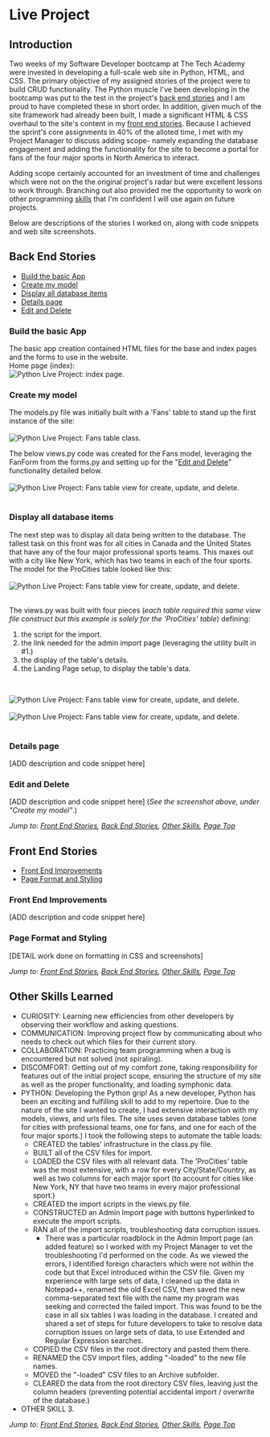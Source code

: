 # Live Project
## Introduction
Two weeks of my Software Developer bootcamp at The Tech Academy were invested in developing a full-scale web site in Python, HTML, and CSS. The primary objective of my assigned stories of the project were to build CRUD functionality. 
The Python muscle I've been developing in the bootcamp was put to the test in the project's [back end stories](#back-end-stories) and I am proud to have completed these in short order. In addition, given much of the site framework had already been built, I made a significant HTML & CSS overhaul to the site's content in my [front end stories](#front-end-stories). Because I achieved the sprint's core assignments in 40% of the alloted time, I met with my Project Manager to discuss adding scope- namely expanding the database engagement and adding the functionality for the site to become a portal for fans of the four major sports in North America to interact.

Adding scope certainly accounted for an investment of time and challenges which were not on the the original project's radar but were excellent lessons to work through. Branching out also provided me the opportunity to work on other programming [skills](#other-skills-learned) that I'm confident I will use again on future projects.

Below are descriptions of the stories I worked on, along with code snippets and web site screenshots.

## Back End Stories
* [Build the basic App](#build-the-basic-app)
* [Create my model](#create-my-model)
* [Display all database items](#display-all-database-items)
* [Details page](#details-page)
* [Edit and Delete](#edit-and-delete)

### Build the basic App
The basic app creation contained HTML files for the base and index pages and the forms to use in the website.<br>
Home page (index):<br>
![Python Live Project: index page.](https://github.com/natebrink8/Code-Summary/blob/main/README-screenshots/index-1.jpg)
<br>

### Create my model
The models.py file was initially built with a 'Fans' table to stand up the first instance of the site:<br><br>
![Python Live Project: Fans table class.](https://github.com/natebrink8/Code-Summary/blob/main/README-screenshots/py-models-fans.jpg)<br>

The below views.py code was created for the Fans model, leveraging the FanForm from the forms.py and setting up for the "[Edit and Delete](#edit-and-delete)" functionality detailed below.<br><br>
![Python Live Project: Fans table view for create, update, and delete.](https://github.com/natebrink8/Code-Summary/blob/main/README-screenshots/py-views_backend-2-and-5-create-update-delete.jpg)<br><br>


### Display all database items
The next step was to display all data being written to the database. The tallest task on this front was for all cities in Canada and the United States that have any of the four major professional sports teams. This maxes out with a city like New York, which has two teams in each of the four sports. The model for the ProCities table looked like this:<br><br>
![Python Live Project: Fans table view for create, update, and delete.](https://github.com/natebrink8/Code-Summary/blob/main/README-screenshots/py-models-cities.jpg)<br><br>

The views.py was built with four pieces (_each table required this same view file construct but this example is solely for the 'ProCities' table_) defining:
1. the script for the import.
2. the link needed for the admin import page (leveraging the utility built in #1.)
3. the display of the table's details.
4. the Landing Page setup, to display the table's data.
<br>

![Python Live Project: Fans table view for create, update, and delete.](https://github.com/natebrink8/Code-Summary/blob/main/README-screenshots/py-views_other-skills-6-cities-table-1.jpg)<br><br>
![Python Live Project: Fans table view for create, update, and delete.](https://github.com/natebrink8/Code-Summary/blob/main/README-screenshots/py-views_other-skills-6-cities-table-2.jpg)<br><br>


### Details page
[ADD description and code snippet here]

### Edit and Delete
[ADD description and code snippet here]
(*See the screenshot above, under "Create my model"*.)<br>




*Jump to: [Front End Stories](#front-end-stories), [Back End Stories](#back-end-stories), [Other Skills](#other-skills-learned), [Page Top](#live-project)*
## Front End Stories
* [Front End Improvements](#front-end-improvements)
* [Page Format and Styling](#page-format-and-styling)

### Front End Improvements
[ADD description and code snippet here]
### Page Format and Styling
[DETAIL work done on formatting in CSS and screenshots]


*Jump to: [Front End Stories](#front-end-stories), [Back End Stories](#back-end-stories), [Other Skills](#other-skills-learned), [Page Top](#live-project)*
## Other Skills Learned
* CURIOSITY: Learning new efficiencies from other developers by observing their workflow and asking questions.
* COMMUNICATION: Improving project flow by communicating about who needs to check out which files for their current story.
* COLLABORATION: Practicing team programming when a bug is encountered but not solved (not spiraling).
* DISCOMFORT: Getting out of my comfort zone, taking responsibility for features out of the initial project scope, ensuring the structure of my site as well as the proper functionality, and loading symphonic data.
* PYTHON: Developing the Python grip! As a new developer, Python has been an exciting and fulfilling skill to add to my repertoire. Due to the nature of the site I wanted to create, I had extensive interaction with my models, views, and urls files. The site uses seven database tables (one for cities with professional teams, one for fans, and one for each of the four major sports.) I took the following steps to automate the table loads:
    * CREATED the tables' infrastructure in the class.py file.
    * BUILT all of the CSV files for import.
    * LOADED the CSV files with all relevant data. The 'ProCities' table was the most extensive, with a row for every City/State/Country, as well as two columns for each major sport (to account for cities like New York, NY that have two teams in every major professional sport.)
    * CREATED the import scripts in the views.py file.
    * CONSTRUCTED an Admin Import page with buttons hyperlinked to execute the import scripts.
    * RAN all of the import scripts, troubleshooting data corruption issues.
        * There was a particular roadblock in the Admin Import page (an added feature) so I worked with my Project Manager to vet the troubleshooting I'd performed on the code. As we viewed the errors, I identified foreign characters which were not within the code but that Excel introduced within the CSV file. Given my experience with large sets of data, I cleaned up the data in Notepad++, renamed the old Excel CSV, then saved the new comma-separated text file with the name my program was seeking and corrected the failed import. This was found to be the case in all six tables I was loading in the database. I created and shared a set of steps for future developers to take to resolve data corruption issues on large sets of data, to use Extended and Regular Expression searches.
    * COPIED the CSV files in the root directory and pasted them there.
    * RENAMED the CSV import files, adding "-loaded" to the new file names.
    * MOVED the "-loaded" CSV files to an Archive subfolder.
    * CLEARED the data from the root directory CSV files, leaving just the column headers (preventing potential accidental import / overwrite of the database.)
* OTHER SKILL 3.
  
*Jump to: [Front End Stories](#front-end-stories), [Back End Stories](#back-end-stories), [Other Skills](#other-skills-learned), [Page Top](#live-project)*